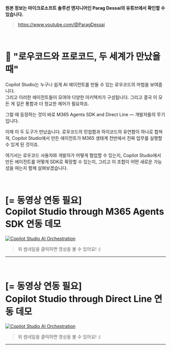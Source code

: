 **원본 정보는 마이크로소프트 솔루션 엔지니어인 Parag Dessai의 유튜브에서 확인할 수 있습니다.**
> https://www.youtube.com/@ParagDessai

</br>

🧩 "로우코드와 프로코드, 두 세계가 만났을 때"
=== 

Copilot Studio는 누구나 쉽게 AI 에이전트를 만들 수 있는 로우코드의 마법을 보여줍니다.   
그리고 이러한 에이전트들이 모여야 다양한 아키텍처가 구성됩니다. 그리고 결국 이 모든 게 깊은 통합과 더 정교한 제어가 필요하죠. 

그럴 때 등장하는 것이 바로 M365 Agents SDK and Direct Line — 개발자들의 무기입니다.

이제 이 두 도구가 만났습니다.
로우코드의 민첩함과 하이코드의 유연함이 하나로 합쳐져,
Copilot Studio에서 만든 에이전트가 M365 생태계 전반에서 진짜 업무를 실행할 수 있게 된 것이죠.

여기서는 로우코드 사용자와 개발자가 어떻게 협업할 수 있는지, Copilot Studio에서 만든 에이전트를 어떻게 SDK로 확장할 수 있는지, 그리고 이 조합이 어떤 새로운 가능성을 여는지 함께 살펴보겠습니다.

</br>

[= 동영상 연동 필요]   
Copilot Studio through M365 Agents SDK 연동 데모 
===
[![Copilot Studio AI Orchestration](https://img.youtube.com/vi/zkLu6C7wp54/maxresdefault.jpg)](https://youtu.be/zkLu6C7wp54)
> 위 썸네일을 클릭하면 영상을 볼 수 있어요! :)
----

</br>

[= 동영상 연동 필요]   
Copilot Studio through Direct Line 연동 데모 
===
[![Copilot Studio AI Orchestration](https://img.youtube.com/vi/zkLu6C7wp54/maxresdefault.jpg)](https://youtu.be/zkLu6C7wp54)
> 위 썸네일을 클릭하면 영상을 볼 수 있어요! :)
----

